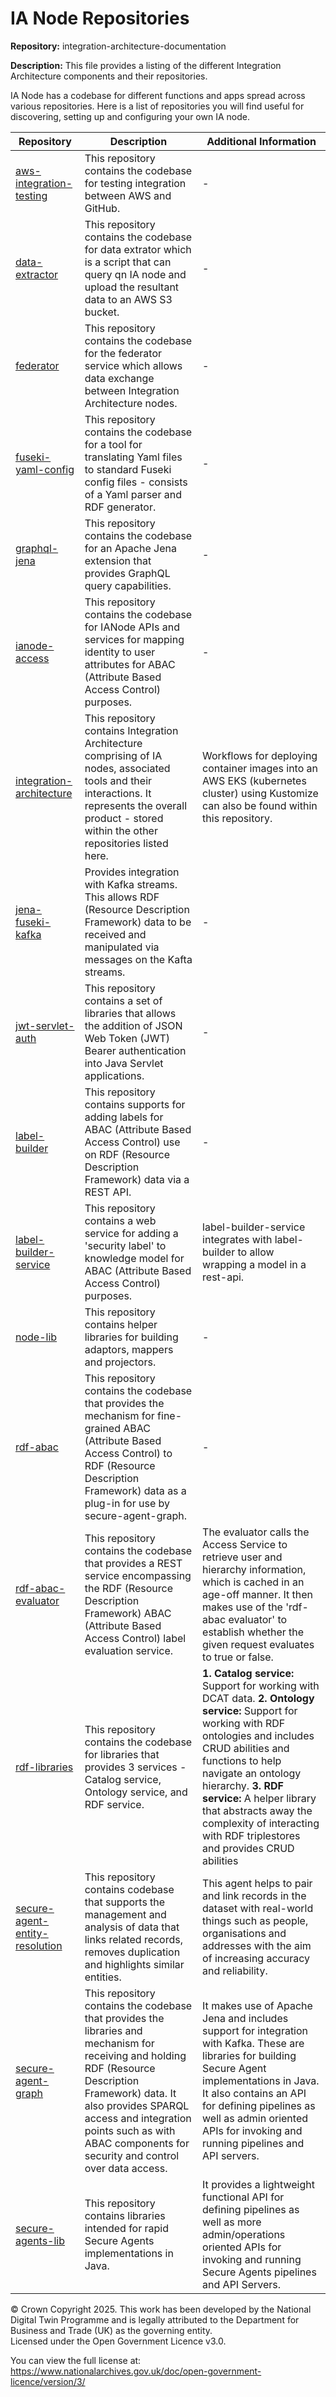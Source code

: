 # IA Node Repositories
**Repository:** integration-architecture-documentation 

**Description:** This file provides a listing of the different Integration Architecture components and their repositories. 

<!-- SPDX-License-Identifier: OGL-UK-3.0 -->

IA Node has a codebase for different functions and apps spread across various repositories. Here is a list of repositories you will find useful for discovering, setting up and configuring your own IA node.

 |   Repository         |     Description                        | Additional Information | 
|------------|-----------------------------|---------|
| [aws-integration-testing](https://github.com/National-Digital-Twin/aws-integration-testing)    |      This repository contains the codebase for testing integration between AWS and GitHub.                 |      -   |        |             |
|            [data-extractor](https://github.com/National-Digital-Twin/data-extractor)| This repository contains the codebase for data extrator which is a script that can query qn IA node and upload the resultant data to an AWS S3 bucket.               | -     |        |
|            [federator](https://github.com/National-Digital-Twin/federator)| This repository contains the codebase for the federator service which allows data exchange between Integration Architecture nodes.                | -    |        |
|            [fuseki-yaml-config](https://github.com/National-Digital-Twin/fuseki-yaml-config)| This repository contains the codebase for a tool for translating Yaml files to standard Fuseki config files - consists of a Yaml parser and RDF generator.               | -     |        |
|            [graphql-jena](https://github.com/National-Digital-Twin/graphql-jena)| This repository contains the codebase for an Apache Jena extension that provides GraphQL query capabilities.               | -    |        |
|            [ianode-access](https://github.com/National-Digital-Twin/ianode-access)| This repository contains the codebase for IANode APIs and services for mapping identity to user attributes for ABAC (Attribute Based Access Control) purposes.               | -     |        |
|            [integration-architecture](https://github.com/National-Digital-Twin/integration-architecture)| This repository contains Integration Architecture comprising of IA nodes, associated tools and their interactions. It represents the overall product - stored within the other repositories listed here.               | Workflows for deploying container images into an AWS EKS (kubernetes cluster) using Kustomize can also be found within this repository.   |        |
|            [jena-fuseki-kafka](https://github.com/National-Digital-Twin/jena-fuseki-kafka)| Provides integration with Kafka streams. This allows RDF (Resource Description Framework) data to be received and manipulated via messages on the Kafta streams.               | -     |        |
|            [jwt-servlet-auth](https://github.com/National-Digital-Twin/jwt-servlet-auth)| This repository contains a set of libraries that allows the addition of JSON Web Token (JWT) Bearer authentication into Java Servlet applications.               | -     |        |
|            [label-builder](https://github.com/National-Digital-Twin/label-builder)| This repository contains supports for adding labels for ABAC (Attribute Based Access Control) use on RDF (Resource Description Framework) data via a REST API.               | -     |        |
|            [label-builder-service](https://github.com/National-Digital-Twin/label-builder-service)| This repository contains a web service for adding a 'security label' to knowledge model for ABAC (Attribute Based Access Control) purposes.               | label-builder-service integrates with label-builder to allow wrapping a model in a rest-api.   |        |
|            [node-lib](https://github.com/National-Digital-Twin/node-lib)| This repository contains helper libraries for building adaptors, mappers and projectors.               | -     |        |
|            [rdf-abac](https://github.com/National-Digital-Twin/rdf-abac)| This repository contains the codebase that provides the mechanism for fine-grained ABAC (Attribute Based Access Control) to RDF (Resource Description Framework) data as a plug-in for use by secure-agent-graph.             | -     |        |
|            [rdf-abac-evaluator](https://github.com/National-Digital-Twin/rdf-abac-evaluator)| This repository contains the codebase that provides a REST service encompassing the RDF (Resource Description Framework) ABAC (Attribute Based Access Control) label evaluation service.              | The evaluator calls the Access Service to retrieve user and hierarchy information, which is cached in an age-off manner. It then makes use of the 'rdf-abac evaluator' to establish whether the given request evaluates to true or false.    |        |
|            [rdf-libraries](https://github.com/National-Digital-Twin/rdf-libraries)| This repository contains the codebase for libraries that provides 3 services -   Catalog service, Ontology service, and RDF service.              | **1. Catalog service:** Support for working with DCAT data. **2. Ontology service:** Support for working with RDF ontologies and includes CRUD abilities and functions to help navigate an ontology hierarchy. **3. RDF service:** A helper library that abstracts away the complexity of interacting with RDF triplestores and provides CRUD abilities     |        |
|            [secure-agent-entity-resolution](https://github.com/National-Digital-Twin/secure-agent-entity-resolution)| This repository contains codebase that supports the management and analysis of data that links related records, removes duplication and highlights similar entities.             | This agent helps to pair and link records in the dataset with real-world things such as people, organisations and addresses with the aim of increasing accuracy and reliability.     |        |
|            [secure-agent-graph](https://github.com/National-Digital-Twin/secure-agent-graph)| This repository contains the codebase that provides the libraries and mechanism for receiving and holding RDF (Resource Description Framework) data. It also provides SPARQL access and integration points such as with ABAC components for security and control over data access.               | It makes use of Apache Jena and includes support for integration with Kafka. These are libraries for building Secure Agent implementations in Java. It also contains an API for defining pipelines as well as admin oriented APIs for invoking and running pipelines and API servers.    |        |
|            [secure-agents-lib](https://github.com/National-Digital-Twin/secure-agents-lib)| This repository contains libraries intended for rapid Secure Agents implementations in Java.               | It provides a lightweight functional API for defining pipelines as well as more admin/operations oriented APIs for invoking and running Secure Agents pipelines and API Servers.      |        |

© Crown Copyright 2025. This work has been developed by the National Digital Twin Programme and is legally attributed to the Department for Business and Trade (UK) as the governing entity.  
Licensed under the Open Government Licence v3.0.  

You can view the full license at:  
https://www.nationalarchives.gov.uk/doc/open-government-licence/version/3/
